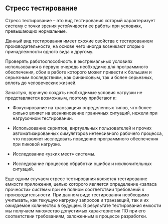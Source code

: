 ## Стресс тестирование

Стресс тестирование – это вид тестирования который характеризует систему с точки зрения устойчивости ее работы при
условиях, превышающих нормальные.

Данный вид тестирования имеет схожие свойства с тестированием производительности, на основе чего иногда возникают споры
о принадлежности одного вида к другому.

Проверять работоспособность в экстремальных условиях использования в первую очередь необходимо для программного
обеспечения, сбои в работе которого может привести к большим и серьезным последствиям, как финансовым, так и более
серьезных, вплоть до человеческих жизней.

Зачастую, вручную создать необходимые условия нагрузки не представляется возможным, поэтому прибегают к:

- Фокусирование на транзакциях определенных типов, что более сильно влияет на возникновение граничных ситуаций, нежели
  при нагрузочном тестировании.

- Использование скриптов, виртуальных пользователей и прочих автоматизированных симуляторов интенсивного рабочего
  процесса, что позволяет исследовать поведение программного обеспечения при пиковой нагрузке.

- Исследование «узких мест» системы.

- Исследование процессов обработки ошибок и исключительных ситуаций.

Еще одним случаем стресс тестирования является тестирование емкости приложения, целью которого является определение
«запаса прочности» системы при ее полном соответствии требований к производительности. При данном виде тестирования
необходимо учитывать, как текущую нагрузку запросов и транзакций, так и их ожидаемое количество в будущем. В результате
тестирования емкости мы получаем множество допустимых характеристик ПО при его соответствии требованиям, заложенным в
процессе разработки.